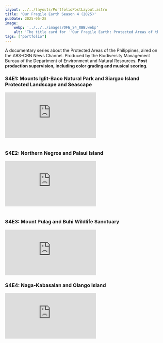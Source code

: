 ```yaml
---
layout: ../../layouts/PortfolioPostLayout.astro
title: 'Our Fragile Earth Season 4 (2025)'
pubDate: 2025-06-28
image:
    webp: '../../../images/OFE_S4_OBB.webp'
    alt: 'The title card for ''Our Fragile Earth: Protected Areas of the Philippines, Season 4''. A scenic sunrise over the iconic sea of clouds at Mount Pulag Protected Landscape, with the title text overlaid'
tags: ["portfolio"]
---
```

A documentary series about the Protected Areas of the Philippines, aired on the ABS-CBN News Channel. Produced by the Biodiversity Management Bureau of the Department of Environment and Natural Resources. **Post production supervision, including color grading and musical scoring.**

### S4E1: Mounts Iglit-Baco Natural Park and Siargao Island Protected Landscape and Seascape

<div class="embedded-video-container">
  <iframe src="https://www.youtube-nocookie.com/embed/p5AgIlvq0R8" 
          title="YouTube video player" 
          frameborder="0" 
          allow="accelerometer; autoplay; clipboard-write; encrypted-media; gyroscope; picture-in-picture; web-share" 
          referrerpolicy="strict-origin-when-cross-origin" 
          allowfullscreen></iframe>
</div>

<br>

### S4E2: Northern Negros and Palaui Island

<div class="embedded-video-container">
  <iframe src="https://www.youtube-nocookie.com/embed/CCGjj4dUyHs?si=v_Odb0S9dbJWYQ8g&amp;start=52" 
          title="YouTube video player" 
          frameborder="0" 
          allow="accelerometer; autoplay; clipboard-write; encrypted-media; gyroscope; picture-in-picture; web-share" 
          referrerpolicy="strict-origin-when-cross-origin" 
          allowfullscreen></iframe>
</div>

<br>

### S4E3: Mount Pulag and Buhi Wildlife Sanctuary

<div class="embedded-video-container">
  <iframe src="https://www.youtube-nocookie.com/embed/Sjb9IVRG9dY?si=leagVinJJXkyQU3n&amp;start=53"
          title="YouTube video player" 
          frameborder="0" 
          allow="accelerometer; autoplay; clipboard-write; encrypted-media; gyroscope; picture-in-picture; web-share" 
          referrerpolicy="strict-origin-when-cross-origin" 
          allowfullscreen></iframe>
</div>

### S4E4: Naga-Kabasalan and Olango Island

<div class="embedded-video-container">
  <iframe src="https://www.youtube-nocookie.com/embed/yzM2mQPIKAs?si=hfPf-tdMlanuCCr2&amp;start=53"
          title="YouTube video player" 
          frameborder="0" 
          allow="accelerometer; autoplay; clipboard-write; encrypted-media; gyroscope; picture-in-picture; web-share" 
          referrerpolicy="strict-origin-when-cross-origin" 
          allowfullscreen></iframe>
</div>

<br>